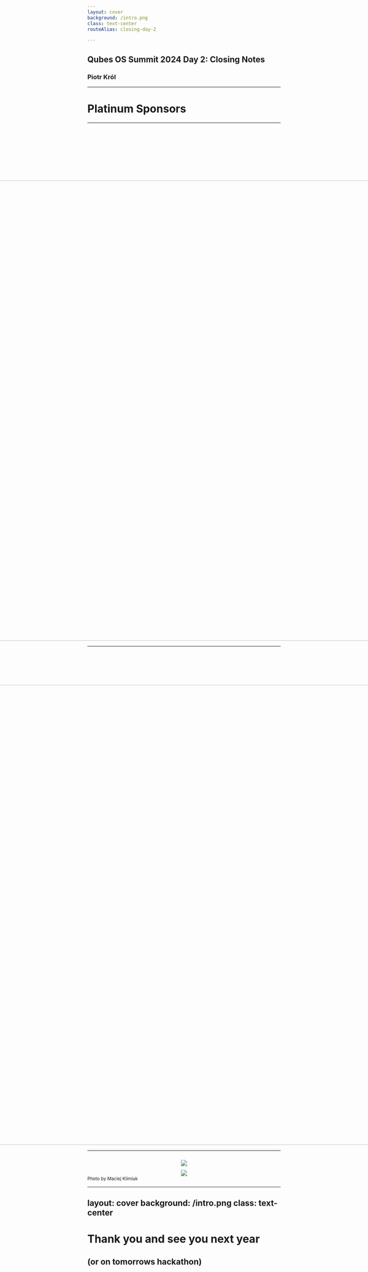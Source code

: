 ```yaml
---
layout: cover
background: /intro.png
class: text-center
routeAlias: closing-day-2

---
```

## Qubes OS Summit 2024 Day 2: Closing Notes

### Piotr Król

---
# Platinum Sponsors

---

<div style="display: flex; justify-content: center; align-items: center;
  margin-top:150px;">
  <center>
    <img src="/2024/QubesOSsummit/fopf_logo.png" width="1200">
  </center>
</div>

<!--

Freedom of the Press Foundation’s generous contribution and commitment to
defending press freedom and digital privacy by building secure communication
tools aligns with Qubes OS Summit goals of coordinating Qubes OS and associated
projects development, like SecureDrop, with community.

-->

---

<div style="display: flex; justify-content: center; align-items: center;
  margin-top:100px;">
<center><img src="/2024/QubesOSsummit/mullvad_logo.png" width="1200"></center>
</div>

<!--

Mullvad’s support for transparency and privacy enhancing technologies is known
in our community. What is more important you can support those who support us
by choosing their products in that way your getting great VPN with possibility
for anonymous or cryptocurrency payment, which is well recognized by
independent reviewers.

-->

---

<div style="display: flex; flex-wrap: wrap; justify-content: center; align-items: center;">
  <img src="/2024/QubesOSsummit/sudblock.jpg" style="max-width: 50%; height: auto; margin: 10px;">
</div>
  <center><img src="/2024/QubesOSsummit/sudblock_address.png" style="max-width: 100%"></center>

<div class="absolute left-30px bottom-30px">
<small>Photo by Maciej Klimiuk</small>
</div>

---
layout: cover
background: /intro.png
class: text-center
---

# Thank you and see you next year 
## (or on tomorrows hackathon)

